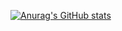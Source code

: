 [![Anurag's GitHub stats](https://github-readme-stats-bay-omega.vercel.app/api?username=EugenPulup)](https://github.com/anuraghazra/github-readme-stats)
